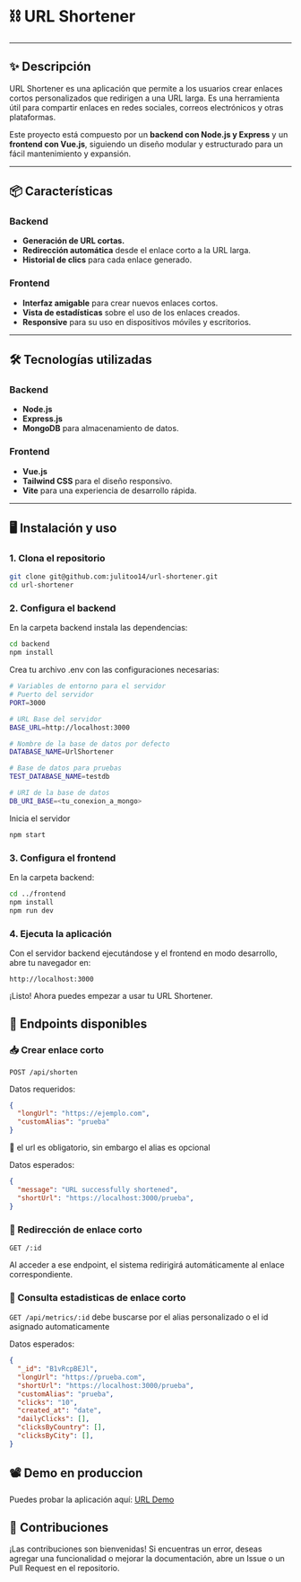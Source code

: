 # ⛓️ URL Shortener

---

## ✨ Descripción
URL Shortener es una aplicación que permite a los usuarios crear enlaces cortos personalizados que redirigen a una URL larga. Es una herramienta útil para compartir enlaces en redes sociales, correos electrónicos y otras plataformas.

Este proyecto está compuesto por un **backend con Node.js y Express** y un **frontend con Vue.js**, siguiendo un diseño modular y estructurado para un fácil mantenimiento y expansión.

---

## 📦 Características

### Backend
- **Generación de URL cortas.**
- **Redirección automática** desde el enlace corto a la URL larga.
- **Historial de clics** para cada enlace generado.

### Frontend
- **Interfaz amigable** para crear nuevos enlaces cortos.
- **Vista de estadísticas** sobre el uso de los enlaces creados.
- **Responsive** para su uso en dispositivos móviles y escritorios.

---

## 🛠️ Tecnologías utilizadas
### Backend
- **Node.js**
- **Express.js**
- **MongoDB** para almacenamiento de datos.

### Frontend
- **Vue.js**
- **Tailwind CSS** para el diseño responsivo.
- **Vite** para una experiencia de desarrollo rápida.

---

## 🖥️ Instalación y uso

### 1. Clona el repositorio
```bash
git clone git@github.com:julitoo14/url-shortener.git
cd url-shortener
```

### 2. Configura el backend
En la carpeta backend instala las dependencias:
```bash
cd backend
npm install
```
Crea tu archivo .env con las configuraciones necesarias:
```bash
# Variables de entorno para el servidor
# Puerto del servidor
PORT=3000

# URL Base del servidor
BASE_URL=http://localhost:3000

# Nombre de la base de datos por defecto
DATABASE_NAME=UrlShortener

# Base de datos para pruebas
TEST_DATABASE_NAME=testdb

# URI de la base de datos
DB_URI_BASE=<tu_conexion_a_mongo>

```

Inicia el servidor
```bash
npm start
```

### 3. Configura el frontend
En la carpeta backend:
```bash
cd ../frontend
npm install
npm run dev
```

### 4. Ejecuta la aplicación
Con el servidor backend ejecutándose y el frontend en modo desarrollo, abre tu navegador en:

`http://localhost:3000`

¡Listo! Ahora puedes empezar a usar tu URL Shortener.

## 🧰 Endpoints disponibles
### 📥 Crear enlace corto
`POST /api/shorten`

Datos requeridos:
```json
{
  "longUrl": "https://ejemplo.com",
  "customAlias": "prueba"
}
```
🚩 el url es obligatorio, sin embargo el alias es opcional

Datos esperados:
```json
{
  "message": "URL successfully shortened",
  "shortUrl": "https://localhost:3000/prueba",
}
```

### 🔗 Redirección de enlace corto

`GET /:id`

Al acceder a ese endpoint, el sistema redirigirá automáticamente al enlace correspondiente.

### 📑 Consulta estadisticas de enlace corto

`GET /api/metrics/:id` debe buscarse por el alias personalizado o el id asignado automaticamente

Datos esperados:
```json
{
  "_id": "B1vRcpBEJl",
  "longUrl": "https://prueba.com",
  "shortUrl": "https://localhost:3000/prueba",
  "customAlias": "prueba",
  "clicks": "10",
  "created_at": "date",
  "dailyClicks": [],
  "clicksByCountry": [],
  "clicksByCity": [],
}
```

## 📽️ Demo en produccion 
Puedes probar la aplicación aquí: [URL Demo](https://short.juliangarciasuarez.tech)


## 🤝 Contribuciones
¡Las contribuciones son bienvenidas! Si encuentras un error, deseas agregar una funcionalidad o mejorar la documentación, abre un Issue o un Pull Request en el repositorio.




